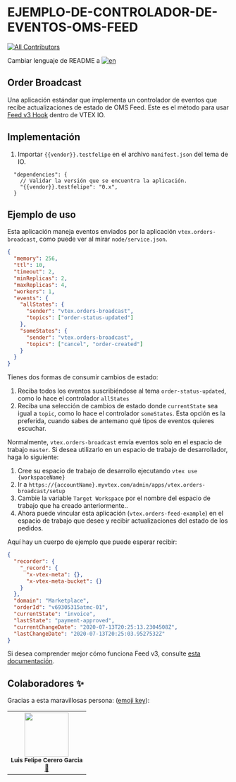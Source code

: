 # EJEMPLO-DE-CONTROLADOR-DE-EVENTOS-OMS-FEED

<!-- DOCS-IGNORE:start -->
<!-- ALL-CONTRIBUTORS-BADGE:START - Do not remove or modify this section -->

[![All Contributors](https://img.shields.io/badge/all_contributors-1-orange.svg?style=flat-square)](#contributors-)

<!-- ALL-CONTRIBUTORS-BADGE:END -->
<!-- DOCS-IGNORE:end -->

Cambiar lenguaje de README a [![en](https://img.shields.io/badge/lang-en-red.svg)](https://github.com/FelCer/orders-feed-example-node/blob/main/docs/README.en.md)
## Order Broadcast

Una aplicación estándar que implementa un controlador de eventos que recibe actualizaciones de estado de OMS Feed.
Este es el método para usar [Feed v3 Hook](https://developers.vtex.com/reference/feed-v3) dentro de VTEX IO.
<br>

## Implementación

1. Importar `{{vendor}}.testfelipe` en el archivo `manifest.json` del tema de IO.

```
  "dependencies": {
    // Validar la versión que se encuentra la aplicación.
    "{{vendor}}.testfelipe": "0.x",
  }
```

## Ejemplo de uso

Esta aplicación maneja eventos enviados por la aplicación `vtex.orders-broadcast`, como puede ver al mirar `node/service.json`.

```json
{
  "memory": 256,
  "ttl": 10,
  "timeout": 2,
  "minReplicas": 2,
  "maxReplicas": 4,
  "workers": 1,
  "events": {
    "allStates": {
      "sender": "vtex.orders-broadcast",
      "topics": ["order-status-updated"]
    },
    "someStates": {
      "sender": "vtex.orders-broadcast",
      "topics": ["cancel", "order-created"]
    }
  }
}
```

Tienes dos formas de consumir cambios de estado:

1. Reciba todos los eventos suscribiéndose al tema `order-status-updated`, como lo hace el controlador `allStates`
2. Reciba una selección de cambios de estado donde `currentState` sea igual a `topic`, como lo hace el controlador `someStates`. Esta opción es la preferida, cuando sabes de antemano qué tipos de eventos quieres escuchar.

Normalmente, `vtex.orders-broadcast` envía eventos solo en el espacio de trabajo `master`. Si desea utilizarlo en un espacio de trabajo de desarrollador, haga lo siguiente:

1. Cree su espacio de trabajo de desarrollo ejecutando `vtex use {workspaceName}`
2. Ir a `https://{accountName}.myvtex.com/admin/apps/vtex.orders-broadcast/setup`
3. Cambie la variable `Target Workspace` por el nombre del espacio de trabajo que ha creado anteriormente..
4. Ahora puede vincular esta aplicación (`vtex.orders-feed-example`) en el espacio de trabajo que desee y recibir actualizaciones del estado de los pedidos.

Aquí hay un cuerpo de ejemplo que puede esperar recibir:

```json
{
  "recorder": {
    "_record": {
      "x-vtex-meta": {},
      "x-vtex-meta-bucket": {}
    }
  },
  "domain": "Marketplace",
  "orderId": "v69305315atmc-01",
  "currentState": "invoice",
  "lastState": "payment-approved",
  "currentChangeDate": "2020-07-13T20:25:13.2304508Z",
  "lastChangeDate": "2020-07-13T20:25:03.9527532Z"
}
```

Si desea comprender mejor cómo funciona Feed v3, consulte [esta documentación](https://help.vtex.com/tutorial/orders-management-feed-v3-setup--5qDml3cQypWDRTgw69s4C1).

<!-- DOCS-IGNORE:start -->

## Colaboradores ✨

Gracias a esta maravillosas persona: ([emoji key](https://allcontributors.org/docs/en/emoji-key)):

<table>
  <tr>
    <td align="center"><img src="https://avatars.githubusercontent.com/u/22477264?v=4" width="100px;" alt=""/><br /><sub><b>Luis Felipe Cerero Garcia</b></sub></a><br /><a href="https://github.com/FelCer/orders-feed-example-node/commits?author=felcer" title="Documentation">📖</td>
  </tr>
</table>

<!-- DOCS-IGNORE:end -->